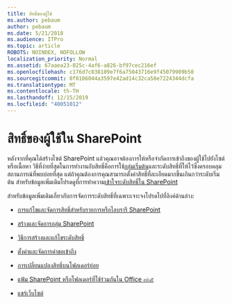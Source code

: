 ```yaml
---
title: สิทธิ์ของผู้ใช้
ms.author: pebaum
author: pebaum
ms.date: 5/21/2018
ms.audience: ITPro
ms.topic: article
ROBOTS: NOINDEX, NOFOLLOW
localization_priority: Normal
ms.assetid: 67aaea23-025c-4af6-a826-bf97cec216ef
ms.openlocfilehash: c176d7c838109e7f6a75043716e9f45079909b50
ms.sourcegitcommit: 0f0186044a3597e42ad14c32ca58e7224344dcfa
ms.translationtype: MT
ms.contentlocale: th-TH
ms.lasthandoff: 12/15/2019
ms.locfileid: "40051012"
---
```

# <a name="user-permissions-in-sharepoint"></a>สิทธิ์ของผู้ใช้ใน SharePoint

หลังจากที่คุณได้สร้างไซต์ SharePoint แล้วคุณอาจต้องการให้หรือจำกัดการเข้าถึงของผู้ใช้ไปยังไซต์หรือเนื้อหา วิธีที่ง่ายที่สุดในการทำงานกับสิทธิ์คือการใช้[กลุ่มเริ่มต้น](https://docs.microsoft.com/sharepoint/default-sharepoint-groups)และระดับสิทธิ์ที่ให้ไว้ซึ่งครอบคลุมสถานการณ์ที่พบบ่อยที่สุด แต่ถ้าคุณต้องการคุณสามารถตั้งค่าสิทธิ์ที่ละเอียดมากขึ้นเกินกว่าระดับเริ่มต้น สำหรับข้อมูลเพิ่มเติมโปรดดูที่การทำความ[เข้าใจระดับสิทธิ์ใน SharePoint](https://docs.microsoft.com/sharepoint/understanding-permission-levels)

สำหรับข้อมูลเพิ่มเติมเกี่ยวกับการจัดการระดับสิทธิ์ที่เฉพาะเจาะจงโปรดไปที่ลิงค์ด้านล่าง:

- [การแก้ไขและจัดการสิทธิ์สำหรับรายการหรือไลบรารี SharePoint](https://support.office.com/article/customize-permissions-for-a-sharepoint-list-or-library-02d770f3-59eb-4910-a608-5f84cc297782)

- [สร้างและจัดการกลุ่ม SharePoint](https://docs.microsoft.com/sharepoint/customize-sharepoint-site-permissions)

- [วิธีการสร้างและแก้ไขระดับสิทธิ์](https://docs.microsoft.com/sharepoint/how-to-create-and-edit-permission-levels)

- [ตั้งค่าและจัดการคำขอเข้าถึง](https://support.office.com/article/set-up-and-manage-access-requests-94b26e0b-2822-49d4-929a-8455698654b3)

- [การเปลี่ยนแปลงสิทธิ์บนโฟลเดอร์ย่อย](https://support.office.com/article/change-the-permissions-on-a-subfolder-5427bd7c-f20a-4f75-8cf2-5359dd45a1a6)

- [แฟ้ม SharePoint หรือโฟลเดอร์ที่ใช้ร่วมกันใน Office ๓๖๕](https://support.office.com/article/share-sharepoint-files-or-folders-1fe37332-0f9a-4719-970e-d2578da4941c)

- [แชร์เว็บไซต์](https://support.office.com/article/share-a-site-958771a8-d041-4eb8-b51c-afea2eae3658)
